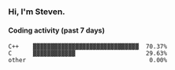 ### Hi, I'm Steven.

#### Coding activity (past 7 days)
```
C++    ▓▓▓▓▓▓▓▓▓▓▓▓▓▓▓▓▓▓▓▓▓▓▓▓▓▓▓▓▓▓  70.37%
C      ▓▓▓▓▓▓▓▓▓▓▓▓                    29.63%
other                                   0.00%
```
